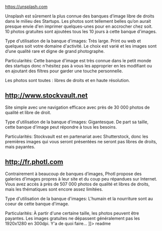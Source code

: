 
<snippet>
  <content><![CDATA[
Inline-style: 
![alt text](https://github.com/KVort3x/Banque/phot.jpg "C'est plus class evac de belles images")
# ${1:Banques d'images libres de droits}
 
## https://unsplash.com
Unsplash est sûrement la plus connue des banques d’image libre de droits dans le milieu des Startups. Les photos sont tellement belles qu’on aurait presque envie d'en imprimer quelques-unes pour en accrocher chez soit. 10 photos gratuites sont ajoutées tous les 10 jours à cette banque d'images.

Type d'utilisation de la banque d'images: Très large. Print ou web et quelques soit votre domaine d'activité. Le choix est varié et les images sont d’une qualité rare et digne de grand photographe.

Particularités: Cette banque d'image est très connue dans le petit monde des startups donc n'hésitez pas à vous les approprier en les modifiant ou en ajoutant des filtres pour garder une touche personnelle.

Les photos sont toutes : libres de droits et en haute résolution. 


## http://www.stockvault.net
Site simple avec une navigation efficace avec près de 30 000 photos de qualité et libre de droit.

Type d'utilisation de la banque d'images: Gigantesque. De part sa taille, cette banque d'image peut répondre à tous les besoins.

Particularités: Stockvault est en partenariat avec Shutterstock, donc les premières images qui vous seront présentées ne seront pas libres de droits, mais payantes.

## http://fr.photl.com
Contrairement à beaucoup de banques d’images, Photl propose des galeries d’images propres à leur site et du coup peu répandues sur Internet. Vous avez accès à près de 507 000 photos de qualité et libres de droits, mais les thématiques sont encore assez limitées.

Type d'utilisation de la banque d'images: L'humain et la nourriture sont au coeur de cette banque d'image. 

Particularités: À partir d'une certaine taille, les photos peuvent être payantes. Les images gratuites ne dépassent généralement pas les 1920x1280 en 300dpi. Y'a de quoi faire...
]]></content>
  <tabTrigger>readme</tabTrigger>
</snippet>














